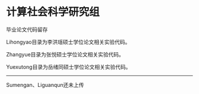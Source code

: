 # 计算社会科学研究组

毕业论文代码留存

Lihongyao目录为李洪瑶硕士学位论文相关实验代码。

Zhangyue目录为张悦硕士学位论文相关实验代码。

Yuexutong目录为岳绪同硕士学位论文相关实验代码。

---

Sumengan、Liguanqun还未上传
